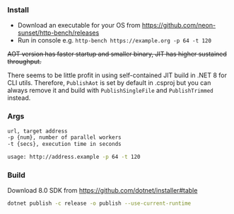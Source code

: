 ### Install
- Download an executable for your OS from https://github.com/neon-sunset/http-bench/releases
- Run in console e.g. `http-bench https://example.org -p 64 -t 120`

~~AOT version has faster startup and smaller binary, JIT has higher sustained throughput.~~

There seems to be little profit in using self-contained JIT build in .NET 8 for CLI utils.
Therefore, `PublishAot` is set by default in .csproj but you can always remove it and build with `PublishSingleFile` and `PublishTrimmed` instead.

### Args
```sh
url, target address
-p {num}, number of parallel workers
-t {secs}, execution time in seconds

usage: http://address.example -p 64 -t 120
```

### Build
Download 8.0 SDK from https://github.com/dotnet/installer#table

```sh
dotnet publish -c release -o publish --use-current-runtime
```
